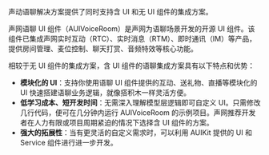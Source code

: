 声动语聊解决方案提供了同时支持含 UI 和无 UI 组件的集成方案。

声网语聊 UI 组件（AUIVoiceRoom）是声网为语聊场景开发的开源 UI 组件。该组件已集成声网实时互动（RTC）、实时消息（RTM）、即时通讯（IM）等产品，提供房间管理、麦位控制、聊天打赏、音频特效等核心功能。

相较于无 UI 组件的集成方案，含 UI 组件的语聊集成方案具有以下特点和优势：

- **模块化的 UI**：支持你使用语聊 UI 组件提供的互动、送礼物、直播等模块化的 UI 快速搭建语聊业务逻辑，就像搭积木一样灵活方便。
- **低学习成本、短开发时间**：无需深入理解模型层逻辑即可自定义 UI。只需修改几行代码，便可在几分钟内运行 AUIVoiceRoom 的示例项目。声网推荐开发者在人力有限或项目周期紧迫的情况下选择含 UI 组件的方案。
- **强大的拓展性**：当有更灵活的自定义需求时，可以利用 AUIKit 提供的 UI 和 Service 组件进行进一步开发。
